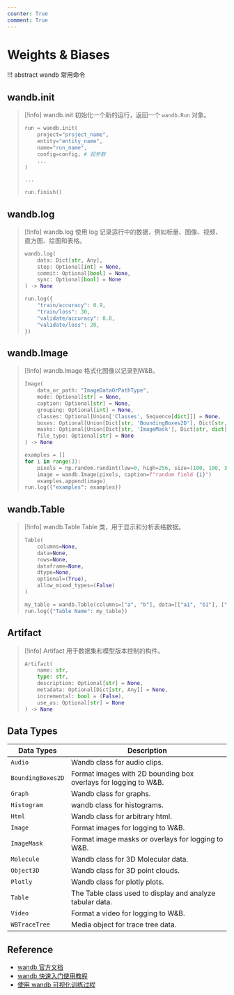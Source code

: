 ```yaml
---
counter: True
comment: True
---
```


# Weights & Biases

!!! abstract
    wandb 常用命令

## wandb.init

> [!info] wandb.init
> 初始化一个新的运行，返回一个 `wandb.Run` 对象。
>
> ```py
> run = wandb.init(
>     project="project_name",
>     entity="entity_name",
>     name="run_name",
>     config=config, # 超参数
>     ...
> )
> 
> ...
>
> run.finish()
> ```

## wandb.log

> [!info] wandb.log
> 使用 log 记录运行中的数据，例如标量、图像、视频、直方图、绘图和表格。
>
> ```py
> wandb.log(
>     data: Dict[str, Any],
>     step: Optional[int] = None,
>     commit: Optional[bool] = None,
>     sync: Optional[bool] = None
> ) -> None
> ```
>
> ```python
> run.log({
>     "train/accuracy": 0.9,
>     "train/loss": 30,
>     "validate/accuracy": 0.8,
>     "validate/loss": 20,
> })
> ```

## wandb.Image

> [!info] wandb.Image
> 格式化图像以记录到W&B。
> 
> ```python
> Image(
>     data_or_path: "ImageDataOrPathType",
>     mode: Optional[str] = None,
>     caption: Optional[str] = None,
>     grouping: Optional[int] = None,
>     classes: Optional[Union['Classes', Sequence[dict]]] = None,
>     boxes: Optional[Union[Dict[str, 'BoundingBoxes2D'], Dict[str, dict]]] = None,
>     masks: Optional[Union[Dict[str, 'ImageMask'], Dict[str, dict]]] = None,
>     file_type: Optional[str] = None
> ) -> None
> ```
>
> ```python
> examples = []
> for i in range(3):
>     pixels = np.random.randint(low=0, high=256, size=(100, 100, 3))
>     image = wandb.Image(pixels, caption=f"random field {i}")
>     examples.append(image)
> run.log({"examples": examples})
> ```

## wandb.Table

> [!info] wandb.Table
> Table 类，用于显示和分析表格数据。
>
> ```python
> Table(
>     columns=None,
>     data=None,
>     rows=None,
>     dataframe=None,
>     dtype=None,
>     optional=(True),
>     allow_mixed_types=(False)
> )
> ```
>
> ```python
> my_table = wandb.Table(columns=["a", "b"], data=[["a1", "b1"], ["a2", "b2"]])
> run.log({"Table Name": my_table})
> ```

## Artifact

> [!info] Artifact
> 用于数据集和模型版本控制的构件。
>
> ```python
> Artifact(
>     name: str,
>     type: str,
>     description: Optional[str] = None,
>     metadata: Optional[Dict[str, Any]] = None,
>     incremental: bool = (False),
>     use_as: Optional[str] = None
> ) -> None
> ```


## Data Types

| Data Types        | Description                                                     |
| ----------------- | --------------------------------------------------------------- |
| `Audio`           | Wandb class for audio clips.                                    |
| `BoundingBoxes2D` | Format images with 2D bounding box overlays for logging to W&B. |
| `Graph`           | Wandb class for graphs.                                         |
| `Histogram`       | wandb class for histograms.                                     |
| `Html`            | Wandb class for arbitrary html.                                 |
| `Image`           | Format images for logging to W&B.                               |
| `ImageMask`       | Format image masks or overlays for logging to W&B.              |
| `Molecule`        | Wandb class for 3D Molecular data.                              |
| `Object3D`        | Wandb class for 3D point clouds.                                |
| `Plotly`          | Wandb class for plotly plots.                                   |
| `Table`           | The Table class used to display and analyze tabular data.       |
| `Video`           | Format a video for logging to W&B.                              |
| `WBTraceTree`     | Media object for trace tree data.                               |



## Reference

- [wandb 官方文档](https://docs.wandb.ai)
- [wandb 快速入门使用教程](https://blog.csdn.net/weixin_42855362/article/details/125107297)
- [使用 wandb 可视化训练过程](https://datawhalechina.github.io/thorough-pytorch/%E7%AC%AC%E4%B8%83%E7%AB%A0/7.4%20%E4%BD%BF%E7%94%A8wandb%E5%8F%AF%E8%A7%86%E5%8C%96%E8%AE%AD%E7%BB%83%E8%BF%87%E7%A8%8B.html)